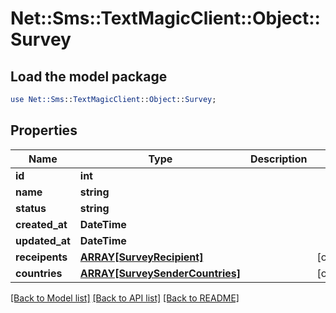 # Net::Sms::TextMagicClient::Object::Survey

## Load the model package
```perl
use Net::Sms::TextMagicClient::Object::Survey;
```

## Properties
Name | Type | Description | Notes
------------ | ------------- | ------------- | -------------
**id** | **int** |  | 
**name** | **string** |  | 
**status** | **string** |  | 
**created_at** | **DateTime** |  | 
**updated_at** | **DateTime** |  | 
**receipents** | [**ARRAY[SurveyRecipient]**](SurveyRecipient.md) |  | [optional] 
**countries** | [**ARRAY[SurveySenderCountries]**](SurveySenderCountries.md) |  | [optional] 

[[Back to Model list]](../README.md#documentation-for-models) [[Back to API list]](../README.md#documentation-for-api-endpoints) [[Back to README]](../README.md)


